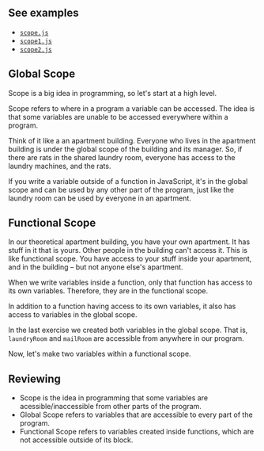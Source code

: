 ## See examples

- [`scope.js`](examples/scope.js)
- [`scope1.js`](examples/scope1.js)
- [`scope2.js`](examples/scope2.js)
## Global Scope

Scope is a big idea in programming, so let's start at a high level.

Scope refers to where in a program a variable can be accessed. The idea is that some variables are unable to be accessed everywhere within a program.

Think of it like a an apartment building. Everyone who lives in the apartment building is under the global scope of the building and its manager. So, if there are rats in the shared laundry room, everyone has access to the laundry machines, and the rats.

If you write a variable outside of a function in JavaScript, it's in the global scope and can be used by any other part of the program, just like the laundry room can be used by everyone in an apartment.


## Functional Scope
In our theoretical apartment building, you have your own apartment. It has stuff in it that is yours. Other people in the building can't access it. This is like functional scope. You have access to your stuff inside your apartment, and in the building – but not anyone else's apartment.

When we write variables inside a function, only that function has access to its own variables. Therefore, they are in the functional scope.

In addition to a function having access to its own variables, it also has access to variables in the global scope.

In the last exercise we created both variables in the global scope. That is, `laundryRoom` and `mailRoom` are accessible from anywhere in our program.

Now, let's make two variables within a functional scope.

## Reviewing

- Scope is the idea in programming that some variables are acessible/inaccessible from other parts of the program.
- Global Scope refers to variables that are accessible to every part of the program.
- Functional Scope refers to variables created inside functions, which are not accessible outside of its block.
